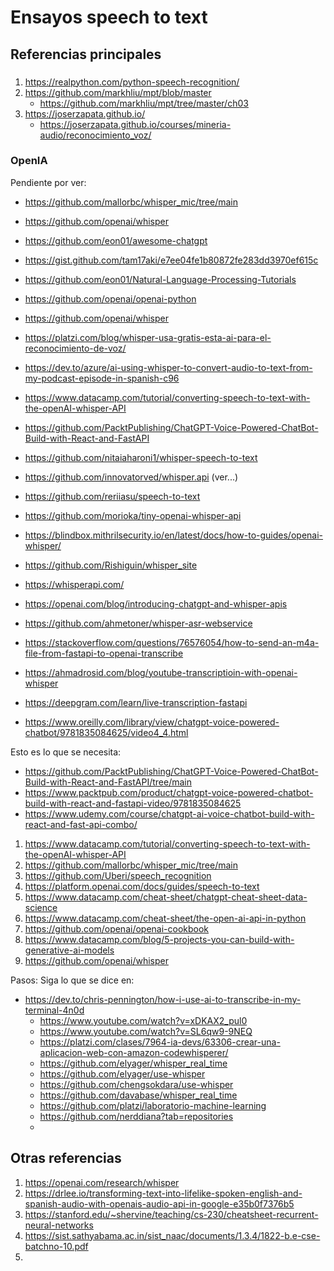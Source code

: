 # Ensayos speech to text

## Referencias principales

### 

1. https://realpython.com/python-speech-recognition/
2. https://github.com/markhliu/mpt/blob/master
   * https://github.com/markhliu/mpt/tree/master/ch03
3. https://joserzapata.github.io/
   * https://joserzapata.github.io/courses/mineria-audio/reconocimiento_voz/


### OpenIA

Pendiente por ver: 
* https://github.com/mallorbc/whisper_mic/tree/main
* https://github.com/openai/whisper
* https://github.com/eon01/awesome-chatgpt
* https://gist.github.com/tam17aki/e7ee04fe1b80872fe283dd3970ef615c
* https://github.com/eon01/Natural-Language-Processing-Tutorials
* https://github.com/openai/openai-python
* https://github.com/openai/whisper
* https://platzi.com/blog/whisper-usa-gratis-esta-ai-para-el-reconocimiento-de-voz/
* https://dev.to/azure/ai-using-whisper-to-convert-audio-to-text-from-my-podcast-episode-in-spanish-c96
* https://www.datacamp.com/tutorial/converting-speech-to-text-with-the-openAI-whisper-API
* https://github.com/PacktPublishing/ChatGPT-Voice-Powered-ChatBot-Build-with-React-and-FastAPI

* https://github.com/nitaiaharoni1/whisper-speech-to-text
* https://github.com/innovatorved/whisper.api (ver...)
* https://github.com/reriiasu/speech-to-text
* https://github.com/morioka/tiny-openai-whisper-api
* https://blindbox.mithrilsecurity.io/en/latest/docs/how-to-guides/openai-whisper/
* https://github.com/Rishiguin/whisper_site
* https://whisperapi.com/
* https://openai.com/blog/introducing-chatgpt-and-whisper-apis
* https://github.com/ahmetoner/whisper-asr-webservice
* https://stackoverflow.com/questions/76576054/how-to-send-an-m4a-file-from-fastapi-to-openai-transcribe
* https://ahmadrosid.com/blog/youtube-transcriptioin-with-openai-whisper
* https://deepgram.com/learn/live-transcription-fastapi
* https://www.oreilly.com/library/view/chatgpt-voice-powered-chatbot/9781835084625/video4_4.html

Esto es lo que se necesita: 
* https://github.com/PacktPublishing/ChatGPT-Voice-Powered-ChatBot-Build-with-React-and-FastAPI/tree/main
* https://www.packtpub.com/product/chatgpt-voice-powered-chatbot-build-with-react-and-fastapi-video/9781835084625
* https://www.udemy.com/course/chatgpt-ai-voice-chatbot-build-with-react-and-fast-api-combo/



1. https://www.datacamp.com/tutorial/converting-speech-to-text-with-the-openAI-whisper-API
2. https://github.com/mallorbc/whisper_mic/tree/main
3. https://github.com/Uberi/speech_recognition
4. https://platform.openai.com/docs/guides/speech-to-text
5. https://www.datacamp.com/cheat-sheet/chatgpt-cheat-sheet-data-science
6. https://www.datacamp.com/cheat-sheet/the-open-ai-api-in-python
7. https://github.com/openai/openai-cookbook
8. https://www.datacamp.com/blog/5-projects-you-can-build-with-generative-ai-models
9. https://github.com/openai/whisper

Pasos: Siga lo que se dice en: 
* https://dev.to/chris-pennington/how-i-use-ai-to-transcribe-in-my-terminal-4n0d
  * https://www.youtube.com/watch?v=xDKAX2_pul0
  * https://www.youtube.com/watch?v=SL6qw9-9NEQ
  * https://platzi.com/clases/7964-ia-devs/63306-crear-una-aplicacion-web-con-amazon-codewhisperer/
  * https://github.com/elyager/whisper_real_time
  * https://github.com/elyager/use-whisper
  * https://github.com/chengsokdara/use-whisper
  * https://github.com/davabase/whisper_real_time
  * https://github.com/platzi/laboratorio-machine-learning
  * https://github.com/nerddiana?tab=repositories
  * 
  

## Otras referencias

1. https://openai.com/research/whisper
2. https://drlee.io/transforming-text-into-lifelike-spoken-english-and-spanish-audio-with-openais-audio-api-in-google-e35b0f7376b5
3. https://stanford.edu/~shervine/teaching/cs-230/cheatsheet-recurrent-neural-networks
4. https://sist.sathyabama.ac.in/sist_naac/documents/1.3.4/1822-b.e-cse-batchno-10.pdf
5. 

